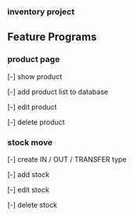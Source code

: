 ### inventory project

## Feature Programs

### product page 
[-] show product

[-] add product list to database

[-] edit product

[-] delete product

### stock move

[-] create IN / OUT / TRANSFER type

[-] add stock

[-] edit stock 

[-] delete stock